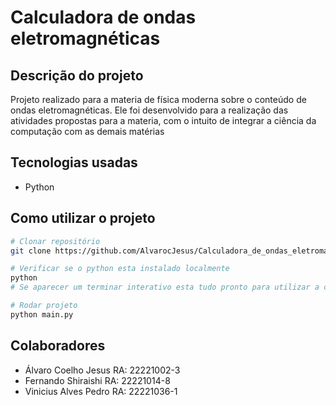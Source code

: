 # Calculadora de ondas eletromagnéticas

## Descrição do projeto
Projeto realizado para a materia de física moderna sobre o conteúdo de ondas eletromagnéticas. Ele foi desenvolvido para a realização das atividades propostas para a materia, com o intuito de integrar a ciência da computação com as demais matérias

## Tecnologias usadas
- Python

## Como utilizar o projeto

```bash
# Clonar repositório
git clone https://github.com/AlvarocJesus/Calculadora_de_ondas_eletromagneticas.git

# Verificar se o python esta instalado localmente
python
# Se aparecer um terminar interativo esta tudo pronto para utilizar a calculadora

# Rodar projeto
python main.py
```

## Colaboradores
- Álvaro Coelho Jesus RA: 22221002-3
- Fernando Shiraishi RA: 22221014-8
- Vinicius Alves Pedro RA: 22221036-1

